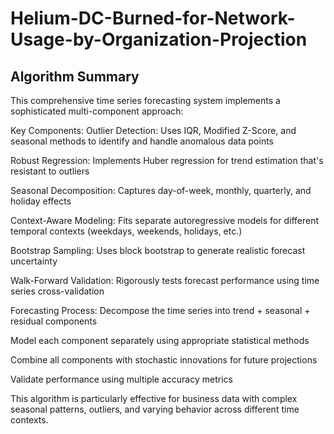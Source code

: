 # Helium-DC-Burned-for-Network-Usage-by-Organization-Projection

## Algorithm Summary

This comprehensive time series forecasting system implements a sophisticated multi-component approach:

Key Components:
Outlier Detection: Uses IQR, Modified Z-Score, and seasonal methods to identify and handle anomalous data points

Robust Regression: Implements Huber regression for trend estimation that's resistant to outliers

Seasonal Decomposition: Captures day-of-week, monthly, quarterly, and holiday effects

Context-Aware Modeling: Fits separate autoregressive models for different temporal contexts (weekdays, weekends, holidays, etc.)

Bootstrap Sampling: Uses block bootstrap to generate realistic forecast uncertainty

Walk-Forward Validation: Rigorously tests forecast performance using time series cross-validation

Forecasting Process:
Decompose the time series into trend + seasonal + residual components

Model each component separately using appropriate statistical methods

Combine all components with stochastic innovations for future projections

Validate performance using multiple accuracy metrics

This algorithm is particularly effective for business data with complex seasonal patterns, outliers, and varying behavior across different time contexts.

